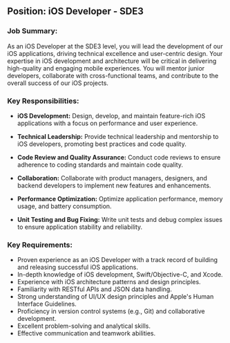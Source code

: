 ## Position: iOS Developer - SDE3

### Job Summary:

As an iOS Developer at the SDE3 level, you will lead the development of our iOS applications, driving technical excellence and user-centric design. Your expertise in iOS development and architecture will be critical in delivering high-quality and engaging mobile experiences. You will mentor junior developers, collaborate with cross-functional teams, and contribute to the overall success of our iOS projects.

### Key Responsibilities:

- **iOS Development:** Design, develop, and maintain feature-rich iOS applications with a focus on performance and user experience.

- **Technical Leadership:** Provide technical leadership and mentorship to iOS developers, promoting best practices and code quality.

- **Code Review and Quality Assurance:** Conduct code reviews to ensure adherence to coding standards and maintain code quality.

- **Collaboration:** Collaborate with product managers, designers, and backend developers to implement new features and enhancements.

- **Performance Optimization:** Optimize application performance, memory usage, and battery consumption.

- **Unit Testing and Bug Fixing:** Write unit tests and debug complex issues to ensure application stability and reliability.

### Key Requirements:

- Proven experience as an iOS Developer with a track record of building and releasing successful iOS applications.
- In-depth knowledge of iOS development, Swift/Objective-C, and Xcode.
- Experience with iOS architecture patterns and design principles.
- Familiarity with RESTful APIs and JSON data handling.
- Strong understanding of UI/UX design principles and Apple's Human Interface Guidelines.
- Proficiency in version control systems (e.g., Git) and collaborative development.
- Excellent problem-solving and analytical skills.
- Effective communication and teamwork abilities.
